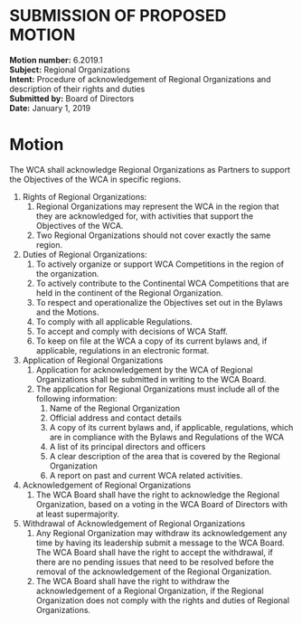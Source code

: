 # SUBMISSION OF PROPOSED MOTION

**Motion number:** 6.2019.1  
**Subject:** Regional Organizations  
**Intent:** Procedure of acknowledgement of Regional Organizations and description of their rights and duties  
**Submitted by:** Board of Directors  
**Date:** January 1, 2019  

# Motion

The WCA shall acknowledge Regional Organizations as Partners to support the Objectives of the WCA in specific regions.

1. Rights of Regional Organizations:
   1. Regional Organizations may represent the WCA in the region that they are acknowledged for, with activities that support the Objectives of the WCA.
   2. Two Regional Organizations should not cover exactly the same region.
2. Duties of Regional Organizations:
   1. To actively organize or support WCA Competitions in the region of the organization.
   2. To actively contribute to the Continental WCA Competitions that are held in the continent of the Regional Organization.
   3. To respect and operationalize the Objectives set out in the Bylaws and the Motions.
   4. To comply with all applicable Regulations.
   5. To accept and comply with decisions of WCA Staff.
   6. To keep on file at the WCA a copy of its current bylaws and, if applicable, regulations in an electronic format.
3. Application of Regional Organizations
   1. Application for acknowledgement by the WCA of Regional Organizations shall be submitted in writing to the WCA Board.
   2. The application for Regional Organizations must include all of the following information:
      1. Name of the Regional Organization
      2. Official address and contact details
      3. A copy of its current bylaws and, if applicable, regulations, which are in compliance with the Bylaws and Regulations of the WCA
      4. A list of its principal directors and officers
      5. A clear description of the area that is covered by the Regional Organization
      6. A report on past and current WCA related activities.
4. Acknowledgement of Regional Organizations
   1. The WCA Board shall have the right to acknowledge the Regional Organization, based on a voting in the WCA Board of Directors with at least supermajority.
5. Withdrawal of Acknowledgement of Regional Organizations
   1. Any Regional Organization may withdraw its acknowledgement any time by having its leadership submit a message to the WCA Board. The WCA Board shall have the right to accept the withdrawal, if there are no pending issues that need to be resolved before the removal of the acknowledgement of the Regional Organization.
   2. The WCA Board shall have the right to withdraw the acknowledgement of a Regional Organization, if the Regional Organization does not comply with the rights and duties of Regional Organizations.
